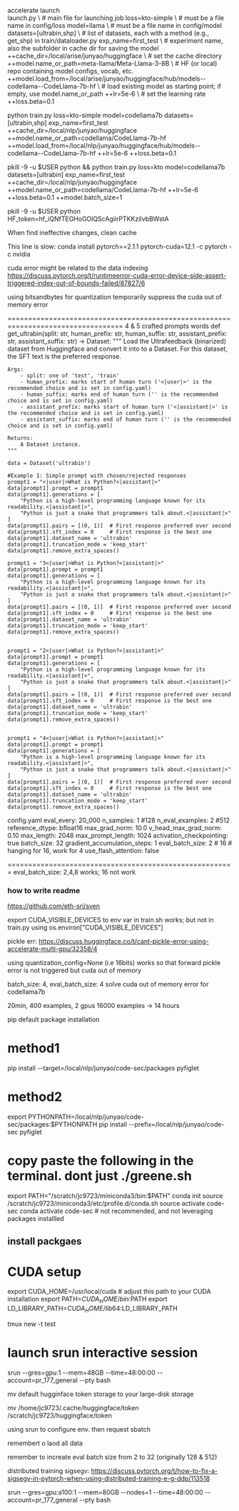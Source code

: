 accelerate launch \
   launch.py \                                        # main file for launching job
   loss=kto-simple \                                   # must be a file name in config/loss
   model=llama \                                      # must be a file name in config/model
   datasets=[ultrabin,shp] \                          # list of datasets, each with a method (e.g., get_shp) in train/dataloader.py
   exp_name=first_test \                 # experiment name, also the subfolder in cache dir for saving the model          
   ++cache_dir=/local/arise/junyao/huggingface \                               # set the cache directory 
   ++model.name_or_path=meta-llama/Meta-Llama-3-8B \        # HF (or local) repo containing model configs, vocab, etc.
   ++model.load_from=/local/arise/junyao/huggingface/hub/models--codellama--CodeLlama-7b-hf \    # load existing model as starting point; if empty, use model.name_or_path
   ++lr=5e-6 \                                              # set the learning rate
   ++loss.beta=0.1 


python train.py loss=kto-simple model=codellama7b datasets=[ultrabin,shp] exp_name=first_test ++cache_dir=/local/nlp/junyao/huggingface ++model.name_or_path=codellama/CodeLlama-7b-hf ++model.load_from=/local/nlp/junyao/huggingface/hub/models--codellama--CodeLlama-7b-hf ++lr=5e-6 ++loss.beta=0.1


pkill -9 -u $USER python && python train.py loss=kto model=codellama7b datasets=[ultrabin] exp_name=first_test ++cache_dir=/local/nlp/junyao/huggingface ++model.name_or_path=codellama/CodeLlama-7b-hf  ++lr=5e-6 ++loss.beta=0.1 ++model.batch_size=1 


pkill -9 -u $USER python
HF_token=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


When find ineffective changes, clean cache


This line is slow: 
conda install pytorch==2.1.1 pytorch-cuda=12.1 -c pytorch -c nvidia


cuda error might be related to the data indexing
https://discuss.pytorch.org/t/runtimeerror-cuda-error-device-side-assert-triggered-index-out-of-bounds-failed/87827/6

using bitsandbytes for quantization temporarily suppress the cuda out of memory error



==================================================================================
4 & 5 crafted prompts words
def get_ultrabin(split: str, human_prefix: str, human_suffix: str, assistant_prefix: str, assistant_suffix: str) -> Dataset:
    """
    Load the Ultrafeedback (binarized) dataset from Huggingface and convert it into to a Dataset.
    For this dataset, the SFT text is the preferred response.

    Args:
        - split: one of 'test', 'train'
        - human_prefix: marks start of human turn ('<|user|>' is the recommended choice and is set in config.yaml)
        - human_suffix: marks end of human turn ('' is the recommended choice and is set in config.yaml)
        - assistant_prefix: marks start of human turn ('<|assistant|>' is the recommended choice and is set in config.yaml)
        - assistant_suffix: marks end of human turn ('' is the recommended choice and is set in config.yaml)

    Returns:   
        A Dataset instance.
    """
    
    data = Dataset('ultrabin')

    #Example 1: Simple prompt with chosen/rejected responses
    prompt1 = "<|user|>What is Python?<|assistant|>"
    data[prompt1].prompt = prompt1
    data[prompt1].generations = [
        "Python is a high-level programming language known for its readability.<|assistant|>",
        "Python is just a snake that programmers talk about.<|assistant|>"
    ]
    data[prompt1].pairs = [(0, 1)]  # First response preferred over second
    data[prompt1].sft_index = 0     # First response is the best one
    data[prompt1].dataset_name = 'ultrabin'
    data[prompt1].truncation_mode = 'keep_start'
    data[prompt1].remove_extra_spaces()

    prompt1 = "3<|user|>What is Python?<|assistant|>"
    data[prompt1].prompt = prompt1
    data[prompt1].generations = [
        "Python is a high-level programming language known for its readability.<|assistant|>",
        "Python is just a snake that programmers talk about.<|assistant|>"
    ]
    data[prompt1].pairs = [(0, 1)]  # First response preferred over second
    data[prompt1].sft_index = 0     # First response is the best one
    data[prompt1].dataset_name = 'ultrabin'
    data[prompt1].truncation_mode = 'keep_start'
    data[prompt1].remove_extra_spaces()

    
    prompt1 = "2<|user|>What is Python?<|assistant|>"
    data[prompt1].prompt = prompt1
    data[prompt1].generations = [
        "Python is a high-level programming language known for its readability.<|assistant|>",
        "Python is just a snake that programmers talk about.<|assistant|>"
    ]
    data[prompt1].pairs = [(0, 1)]  # First response preferred over second
    data[prompt1].sft_index = 0     # First response is the best one
    data[prompt1].dataset_name = 'ultrabin'
    data[prompt1].truncation_mode = 'keep_start'
    data[prompt1].remove_extra_spaces()

    
    prompt1 = "4<|user|>What is Python?<|assistant|>"
    data[prompt1].prompt = prompt1
    data[prompt1].generations = [
        "Python is a high-level programming language known for its readability.<|assistant|>",
        "Python is just a snake that programmers talk about.<|assistant|>"
    ]
    data[prompt1].pairs = [(0, 1)]  # First response preferred over second
    data[prompt1].sft_index = 0     # First response is the best one
    data[prompt1].dataset_name = 'ultrabin'
    data[prompt1].truncation_mode = 'keep_start'
    data[prompt1].remove_extra_spaces()

config.yaml
eval_every: 20_000
n_samples: 1 #128
n_eval_examples: 2 #512
reference_dtype: bfloat16
max_grad_norm: 10.0
v_head_max_grad_norm: 0.10
max_length: 2048
max_prompt_length: 1024
activation_checkpointing: true
batch_size: 32
gradient_accumulation_steps: 1
eval_batch_size: 2 # 16 # hanging for 16, work for 4
use_flash_attention: false

=======================================================
eval_batch_size: 2,4,8 works; 16 not work



### how to write readme
https://github.com/eth-sri/sven


export CUDA_VISIBLE_DEVICES to env var in train.sh works; but not in train.py using os.environ["CUDA_VISIBLE_DEVICES"]


pickle err: https://discuss.huggingface.co/t/cant-pickle-error-using-accelerate-multi-gpu/32358/4


using quantization_config=None (i.e 16bits) works so that forward pickle error is not triggered
but cuda out of memory


batch_size: 4, eval_batch_size: 4 solve cuda out of memory error for codellama7b

20min, 400 examples, 2 gpus
16000 examples -> 14 hours


pip default package installation
# method1 
pip install --target=/local/nlp/junyao/code-sec/packages pyfiglet

# method2
export PYTHONPATH=/local/nlp/junyao/code-sec/packages:$PYTHONPATH
pip install --prefix=/local/nlp/junyao/code-sec pyfiglet

# copy paste the following in the terminal. dont just ./greene.sh
export PATH="/scratch/jc9723/miniconda3/bin:$PATH"
conda init
source /scratch/jc9723/miniconda3/etc/profile.d/conda.sh
source activate code-sec
conda activate code-sec # not recommended, and not leveraging packages installled


## install packgaes
# CUDA setup
export CUDA_HOME=/usr/local/cuda  # adjust this path to your CUDA installation
export PATH=$CUDA_HOME/bin:$PATH
export LD_LIBRARY_PATH=$CUDA_HOME/lib64:$LD_LIBRARY_PATH

tmux new -t test


# launch srun interactive session
srun --gres=gpu:1 --mem=48GB --time=48:00:00 --account=pr_177_general --pty bash


mv default hugginface token storage to your large-disk storage

mv /home/jc9723/.cache/huggingface/token /scratch/jc9723/huggingface/token

using srun to configure env.
then request sbatch 


remembert o laod all data

remember to increate eval batch size from 2 to 32 (originally 128 & 512)


distributed training sigsegv:
https://discuss.pytorch.org/t/how-to-fix-a-sigsegv-in-pytorch-when-using-distributed-training-e-g-ddp/113518


srun --gres=gpu:a100:1 --mem=80GB --nodes=1 --time=48:00:00 --account=pr_177_general --pty bash